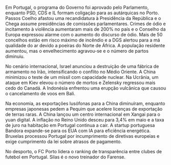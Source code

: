 Em Portugal, o programa do Governo foi aprovado pelo Parlamento, enquanto PSD, CDS e IL formam coligação para as autárquicas no Porto. Passos Coelho afastou uma recandidatura à Presidência da República e o Chega assume presidências de comissões parlamentares. Crimes de ódio e incitamento à violência aumentaram mais de 200% no país e o Conselho da Europa expressou alarme com o aumento do discurso de ódio. Mais de 50 concelhos estão em risco máximo de incêndio e a DGS alertou para a má qualidade do ar devido a poeiras do Norte de África. A população residente aumentou, mas o envelhecimento agravou-se e o número de partos diminuiu.

No cenário internacional, Israel anunciou a destruição de uma fábrica de armamento no Irão, intensificando o conflito no Médio Oriente. A China minimizou o teste de um míssil com capacidade nuclear. Na Ucrânia, um ataque em Kiev elevou o número de mortos e Zelensky regressou mais cedo do Canadá. A Indonésia enfrentou uma erupção vulcânica que causou o cancelamento de voos em Bali.

Na economia, as exportações lusófonas para a China diminuíram, enquanto empresas japonesas pedem a Pequim que acelere licenças de exportação de terras raras. A China lançou um centro internacional em Xangai para o yuan digital. A inflação no Reino Unido desceu para 3,4% em maio e a taxa de juro na habitação em Portugal continua a cair. A startup portuguesa Bandora expande-se para os EUA com IA para eficiência energética. Bruxelas processou Portugal por incumprimento de diretivas europeias e exige cumprimento da lei sobre atrasos de pagamento.

No desporto, o FC Porto lidera o ranking de transparência entre clubes de futebol em Portugal. Silas é o novo treinador do Farense.
